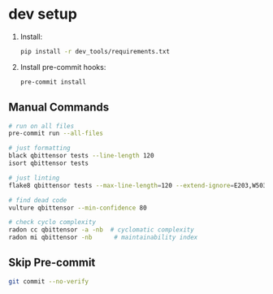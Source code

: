 # dev setup

1. Install:
   ```bash
   pip install -r dev_tools/requirements.txt
   ```

2. Install pre-commit hooks:
   ```bash
   pre-commit install
   ```

## Manual Commands
```bash
# run on all files
pre-commit run --all-files

# just formatting
black qbittensor tests --line-length 120
isort qbittensor tests

# just linting
flake8 qbittensor tests --max-line-length=120 --extend-ignore=E203,W503 --max-complexity=10

# find dead code
vulture qbittensor --min-confidence 80

# check cyclo complexity
radon cc qbittensor -a -nb  # cyclomatic complexity
radon mi qbittensor -nb      # maintainability index
```

## Skip Pre-commit

```bash
git commit --no-verify
```
